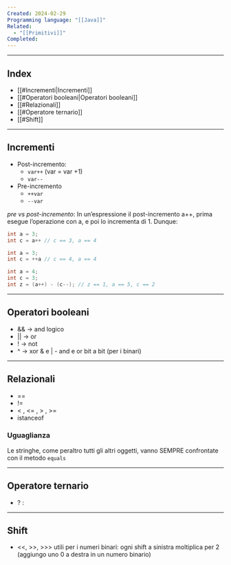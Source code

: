 ```yaml
---
Created: 2024-02-29
Programming language: "[[Java]]"
Related:
  - "[[Primitivi]]"
Completed:
---
```

---
## Index
- [[#Incrementi|Incrementi]]
- [[#Operatori booleani|Operatori booleani]]
- [[#Relazionali]]
- [[#Operatore ternario]]
- [[#Shift]]
---

## Incrementi
- Post-incremento:
	- `var++` (var = var +1)
	- `var--`
- Pre-incremento
	- `++var`
	- `--var`
 
*pre vs post-incremento*:
In un’espressione il post-incremento a++, prima esegue l’operazione con a, e poi lo incrementa di 1. Dunque:

```java
int a = 3;
int c = a++ // c == 3, a == 4

int a = 3;
int c = ++a // c == 4, a == 4

int a = 4;
int c = 3;
int z = (a++) - (c--); // z == 1, a == 5, c == 2
```

---
## Operatori booleani
- && → and logico 
- || → or
- ! → not
- ^ → xor
&  e | - and  e or bit a bit (per i binari)

---
## Relazionali
- ==
- !=
- < , <= , > , >=
- istanceof
### Uguaglianza
Le stringhe, come peraltro tutti gli altri oggetti, vanno SEMPRE confrontate con il metodo `equals`

---
## Operatore ternario
- ? :

---
## Shift
- <<,  >>, >>>
utili per i numeri binari: ogni shift a sinistra moltiplica per 2 (aggiungo uno 0 a destra in un numero binario)
